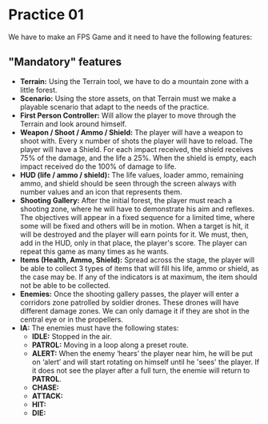 # Practice 01

We have to make an FPS Game and it need to have the following features:

## "Mandatory" features
* **Terrain:** Using the Terrain tool, we have to do a mountain zone with a little forest.
* **Scenario:** Using the store assets, on that Terrain must we make a playable scenario that adapt to the needs of the practice.
* **First Person Controller:** Will allow the player to move through the Terrain and look around himself.
* **Weapon / Shoot / Ammo / Shield:** The player will have a weapon to shoot with. Every x number of shots the player will have to reload. The player will have a Shield. For each impact received, the shield receives 75% of the damage, and the life  a 25%. When the shield is empty, each impact received do the 100% of damage to life.
* **HUD (life / ammo / shield):** The life values, loader ammo, remaining ammo, and shield should be seen through the screen always with number values and an icon that represents them.
* **Shooting Gallery:** After the initial forest, the player must reach a shooting zone, where he will have to demonstrate his aim and reflexes. The objectives will appear in a fixed sequence for a limited time, where some will be fixed and others will be in motion. When a target is hit, it will be destroyed and the player will earn points for it. We must, then, add in the HUD, only in that place, the player's score. The player can repeat this game as many times as he wants.
* **Items (Health, Ammo, Shield):** Spread across the stage, the player will be able to collect 3 types of items that will fill his life, ammo or shield, as the case may be. If any of the indicators is at maximum, the item should not be able to be collected.
* **Enemies:** Once the shooting gallery passes, the player will enter a corridors zone patrolled by soldier drones. These drones will have different damage zones. We can only damage it if they are shot in the central eye or in the propellers.
* **IA:** The enemies must have the following states:
	* **IDLE:** Stopped in the air.
	* **PATROL:** Moving in a loop along a preset route.
	* **ALERT:** When the enemy ‘hears’ the player near him, he will be put on ‘alert’ and will start rotating on himself until he 'sees' the player. If it does not see the player after a full turn, the enemie will return to **PATROL**.
	* **CHASE:** 
	* **ATTACK:**
	* **HIT:**
	* **DIE:**